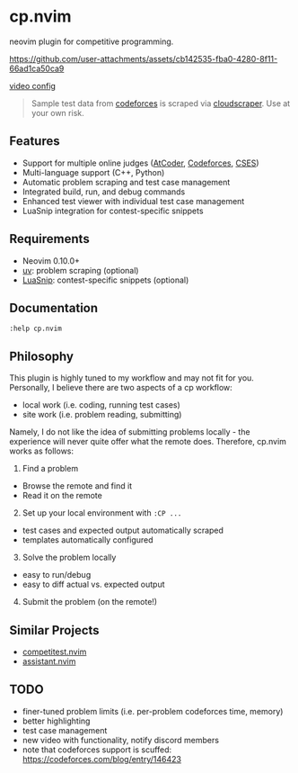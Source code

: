 # cp.nvim

neovim plugin for competitive programming.

https://github.com/user-attachments/assets/cb142535-fba0-4280-8f11-66ad1ca50ca9

[video config](https://github.com/barrett-ruth/dots/blob/main/nvim/lua/plugins/cp.lua)

> Sample test data from [codeforces](https://codeforces.com) is scraped via [cloudscraper](https://github.com/VeNoMouS/cloudscraper). Use at your own risk.

## Features

- Support for multiple online judges ([AtCoder](https://atcoder.jp/), [Codeforces](https://codeforces.com/), [CSES](https://cses.fi))
- Multi-language support (C++, Python)
- Automatic problem scraping and test case management
- Integrated build, run, and debug commands
- Enhanced test viewer with individual test case management
- LuaSnip integration for contest-specific snippets

## Requirements

- Neovim 0.10.0+
- [uv](https://docs.astral.sh/uv/): problem scraping (optional)
- [LuaSnip](https://github.com/L3MON4D3/LuaSnip): contest-specific snippets (optional)

## Documentation

```vim
:help cp.nvim
```

## Philosophy

This plugin is highly tuned to my workflow and may not fit for you. Personally,
I believe there are two aspects of a cp workflow:

- local work (i.e. coding, running test cases)
- site work (i.e. problem reading, submitting)

Namely, I do not like the idea of submitting problems locally - the experience
will never quite offer what the remote does. Therefore, cp.nvim works as
follows:

1. Find a problem

- Browse the remote and find it
- Read it on the remote

2. Set up your local environment with `:CP ...`

- test cases and expected output automatically scraped
- templates automatically configured

3. Solve the problem locally

- easy to run/debug
- easy to diff actual vs. expected output

4. Submit the problem (on the remote!)


## Similar Projects

- [competitest.nvim](https://github.com/xeluxee/competitest.nvim)
- [assistant.nvim](https://github.com/A7Lavinraj/assistant.nvim)

## TODO

- finer-tuned problem limits (i.e. per-problem codeforces time, memory)
- better highlighting
- test case management
- new video with functionality, notify discord members
- note that codeforces support is scuffed: https://codeforces.com/blog/entry/146423
